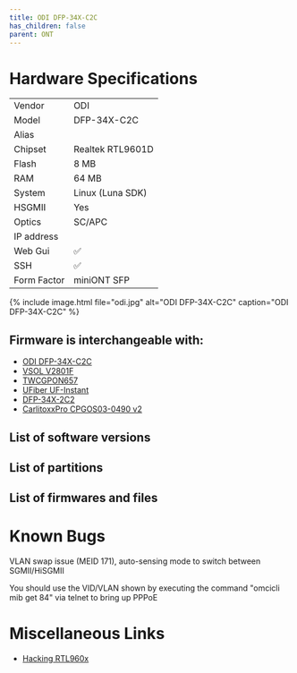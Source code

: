 ```yaml
---
title: ODI DFP-34X-C2C
has_children: false
parent: ONT
---
```


# Hardware Specifications

|             |                  |
| ----------- | ---------------- |
| Vendor      | ODI              |
| Model       | DFP-34X-C2C      |
| Alias       |                  |
| Chipset     | Realtek RTL9601D |
| Flash       | 8 MB             |
| RAM         | 64 MB            |
| System      | Linux (Luna SDK) |
| HSGMII      | Yes              |
| Optics      | SC/APC           |
| IP address  |                  |
| Web Gui     | ✅               |
| SSH         | ✅               |
| Form Factor | miniONT SFP      |

{% include image.html file="odi.jpg" alt="ODI DFP-34X-C2C" caption="ODI DFP-34X-C2C" %}


## Firmware is interchangeable with:

- [ODI DFP-34X-C2C](ont-ODI-DFP-34X-C2C)
- [VSOL V2801F](ont-vsol-V2801F)
- [TWCGPON657](ont-TWCGPON657)
- [UFiber UF-Instant](ont-UFiber-UF-Instant) 
- [DFP-34X-2C2](ont-DFP-34X-2C2)
- [CarlitoxxPro CPGOS03-0490 v2](ont-CarlitoxxPro-CPGOS03-0490-v2)

## List of software versions
## List of partitions
## List of firmwares and files

# Known Bugs

VLAN swap issue (MEID 171), auto-sensing mode to switch between SGMII/HiSGMII

You should use the VID/VLAN shown by executing the command "omcicli mib get 84" via telnet to bring up PPPoE

# Miscellaneous Links

- [Hacking RTL960x](https://github.com/Anime4000/RTL960x)


